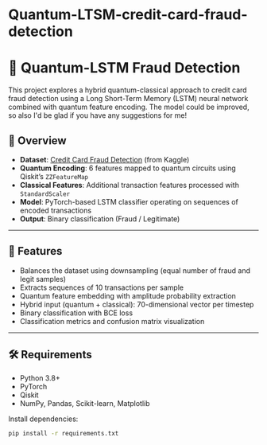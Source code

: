 # Quantum-LTSM-credit-card-fraud-detection
# 🧠 Quantum-LSTM Fraud Detection

This project explores a hybrid quantum-classical approach to credit card fraud detection using a Long Short-Term Memory (LSTM) neural network combined with quantum feature encoding. The model could be improved, so also I'd be glad if you have any suggestions for me!

## 🚀 Overview

- **Dataset**: [Credit Card Fraud Detection](https://www.kaggle.com/mlg-ulb/creditcardfraud) (from Kaggle)
- **Quantum Encoding**: 6 features mapped to quantum circuits using Qiskit’s `ZZFeatureMap`
- **Classical Features**: Additional transaction features processed with `StandardScaler`
- **Model**: PyTorch-based LSTM classifier operating on sequences of encoded transactions
- **Output**: Binary classification (Fraud / Legitimate)

---

## 📁 Features

- Balances the dataset using downsampling (equal number of fraud and legit samples)
- Extracts sequences of 10 transactions per sample
- Quantum feature embedding with amplitude probability extraction
- Hybrid input (quantum + classical): 70-dimensional vector per timestep
- Binary classification with BCE loss
- Classification metrics and confusion matrix visualization

---

## 🛠 Requirements

- Python 3.8+
- PyTorch
- Qiskit
- NumPy, Pandas, Scikit-learn, Matplotlib

Install dependencies:

```bash
pip install -r requirements.txt
